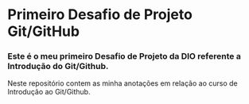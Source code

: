 # Primeiro Desafio de Projeto Git/GitHub
### Este é o meu primeiro Desafio de Projeto da DIO referente a Introdução do Git/Github.

Neste repositório contem as minha anotações em relação ao curso de Introdução ao Git/Github.

